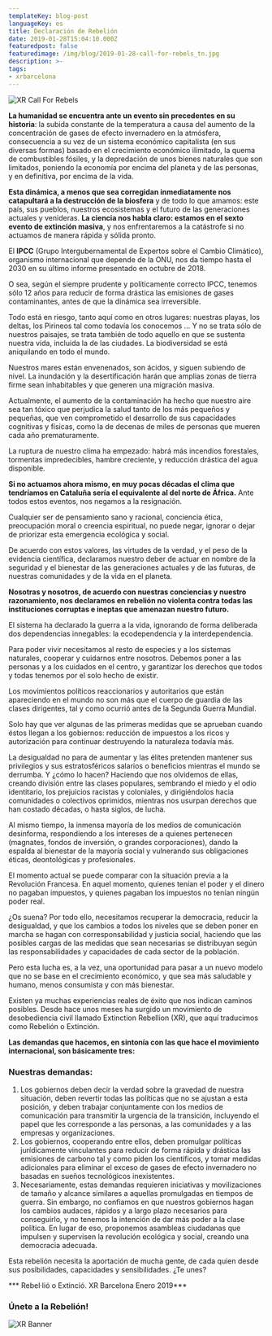 ```yaml
---
templateKey: blog-post
languageKey: es
title: Declaración de Rebelión
date: 2019-01-28T15:04:10.000Z
featuredpost: false
featuredimage: /img/blog/2019-01-28-call-for-rebels_tn.jpg
description: >-
tags:
- xrbarcelona
---
```


![XR Call For Rebels](/img/blog/2019-01-28-call-for-rebels.png)

**La humanidad se encuentra ante un evento sin precedentes en su historia**: la subida constante de la temperatura a causa del aumento de la concentración de gases de efecto invernadero en la atmósfera, consecuencia a su vez de un sistema económico capitalista (en sus diversas formas) basado en el crecimiento económico ilimitado, la quema de combustibles fósiles, y la depredación de unos bienes naturales que son limitados, poniendo la economía por encima del planeta y de las personas, y en definitiva, por encima de la vida.

**Esta dinámica, a menos que sea corregidan inmediatamente nos catapultará a la destrucción de la biosfera** y de todo lo que amamos: este país, sus pueblos, nuestros ecosistemas y el futuro de las generaciones actuales y venideras. **La ciencia nos habla claro: estamos en el sexto evento de extinción masiva**, y nos enfrentaremos a la catástrofe si no actuamos de manera rápida y sólida pronto.

El **IPCC** (Grupo Intergubernamental de Expertos sobre el Cambio Climático), organismo internacional que depende de la ONU, nos da tiempo hasta el 2030 en su último informe presentado en octubre de 2018.

O sea, según el siempre prudente y políticamente correcto IPCC, tenemos sólo 12 años para reducir de forma drástica las emisiones de gases contaminantes, antes de que la dinámica sea irreversible.

Todo está en riesgo, tanto aquí como en otros lugares: nuestras playas, los deltas, los Pirineos tal como todavía los conocemos ... Y no se trata sólo de nuestros paisajes, se trata también de todo aquello en que se sustenta nuestra vida, incluida la de las ciudades. La biodiversidad se está aniquilando en todo el mundo.

Nuestros mares están envenenados, son ácidos, y siguen subiendo de nivel. La inundación y la desertificación harán que amplias zonas de tierra firme sean inhabitables y que generen una migración masiva.

Actualmente, el aumento de la contaminación ha hecho que nuestro aire sea tan tóxico que perjudica la salud tanto de los más pequeños y pequeñas, que ven comprometido el desarrollo de sus capacidades cognitivas y físicas, como la de decenas de miles de personas que mueren cada año prematuramente.

La ruptura de nuestro clima ha empezado: habrá más incendios forestales, tormentas impredecibles, hambre creciente, y reducción drástica del agua disponible.

**Si no actuamos ahora mismo, en muy pocas décadas el clima que tendríamos en Cataluña sería el equivalente al del norte de África.** Ante todos estos eventos, nos negamos a la resignación.

Cualquier ser de pensamiento sano y racional, conciencia ética, preocupación moral o creencia espiritual, no puede negar, ignorar o dejar de priorizar esta emergencia ecológica y social.

De acuerdo con estos valores, las virtudes de la verdad, y el peso de la evidencia científica, declaramos nuestro deber de actuar en nombre de la seguridad y el bienestar de las generaciones actuales y de las futuras, de nuestras comunidades y de la vida en el planeta.

**Nosotras y nosotros, de acuerdo con nuestras conciencias y nuestro razonamiento, nos declaramos en rebelión no violenta contra todas las instituciones corruptas e ineptas que amenazan nuestro futuro.**

El sistema ha declarado la guerra a la vida, ignorando de forma deliberada dos dependencias innegables: la ecodependencia y la interdependencia.

Para poder vivir necesitamos al resto de especies y a los sistemas naturales, cooperar y cuidarnos entre nosotros. Debemos poner a las personas y a los cuidados en el centro, y garantizar los derechos que todos y todas tenemos por el solo hecho de existir.

Los movimientos políticos reaccionarios y autoritarios que están apareciendo en el mundo no son más que el cuerpo de guardia de las clases dirigentes, tal y como ocurrió antes de la Segunda Guerra Mundial.

Solo hay que ver algunas de las primeras medidas que se aprueban cuando éstos llegan a los gobiernos: reducción de impuestos a los ricos y autorización para continuar destruyendo la naturaleza todavía más.

La desigualdad no para de aumentar y las élites pretenden mantener sus privilegios y sus estratosféricos salarios o beneficios mientras el mundo se derrumba. Y ¿cómo lo hacen? Haciendo que nos olvidemos de ellas, creando división entre las clases populares, sembrando el miedo y el odio identitario, los prejuicios racistas y coloniales, y dirigiéndolos hacia comunidades o colectivos oprimidos, mientras nos usurpan derechos que han costado décadas, o hasta siglos, de lucha.

Al mismo tiempo, la inmensa mayoría de los medios de comunicación desinforma, respondiendo a los intereses de a quienes pertenecen (magnates, fondos de inversión, o grandes corporaciones), dando la espalda al bienestar de la mayoría social y vulnerando sus obligaciones éticas, deontológicas y profesionales.

El momento actual se puede comparar con la situación previa a la Revolución Francesa. En aquel momento, quienes tenían el poder y el dinero no pagaban impuestos, y quienes pagaban los impuestos no tenían ningún poder real.

¿Os suena? Por todo ello, necesitamos recuperar la democracia, reducir la desigualdad, y que los cambios a todos los niveles que se deben poner en marcha se hagan con corresponsabilidad y justicia social, haciendo que las posibles cargas de las medidas que sean necesarias se distribuyan según las responsabilidades y capacidades de cada sector de la población.

Pero esta lucha es, a la vez, una oportunidad para pasar a un nuevo modelo que no se base en el crecimiento económico, y que sea más saludable y humano, menos consumista y con más bienestar.

Existen ya muchas experiencias reales de éxito que nos indican caminos posibles. Desde hace unos meses ha surgido un movimiento de desobediencia civil llamado Extinction Rebellion (XR), que aquí traducimos como Rebelión o Extinción.

**Las demandas que hacemos, en sintonía con las que hace el movimiento internacional, son básicamente tres:**

### Nuestras demandas:

1.  Los gobiernos deben decir la verdad sobre la gravedad de nuestra situación, deben revertir todas las políticas que no se ajustan a esta posición, y deben trabajar conjuntamente con los medios de comunicación para transmitir la urgencia de la transición, incluyendo el papel que les corresponde a las personas, a las comunidades y a las empresas y organizaciones.
2.  Los gobiernos, cooperando entre ellos, deben promulgar políticas jurídicamente vinculantes para reducir de forma rápida y drástica las emisiones de carbono tal y como piden los científicos, y tomar medidas adicionales para eliminar el exceso de gases de efecto invernadero no basadas en sueños tecnológicos inexistentes.
3.  Necesariamente, estas demandas requieren iniciativas y movilizaciones de tamaño y alcance similares a aquellas promulgadas en tiempos de guerra. Sin embargo, no confiamos en que nuestros gobiernos hagan los cambios audaces, rápidos y a largo plazo necesarios para conseguirlo, y no tenemos la intención de dar más poder a la clase política. En lugar de eso, proponemos asambleas ciudadanas que impulsen y supervisen la revolución ecológica y social, creando una democracia adecuada.

Esta rebelión necesita la aportación de mucha gente, de cada quien desde sus posibilidades, capacidades y sensibilidades. ¿Te unes?

*** Rebel·lió o Extinció. XR Barcelona Enero 2019***

### Únete a la Rebelión!

![XR Banner](/img/blog/common/xr-banner.jpg)
